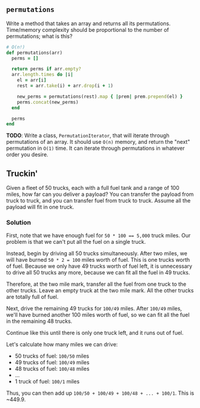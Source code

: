 ## `permutations`

Write a method that takes an array and returns all its
permutations. Time/memory complexity should be proportional to the
number of permutations; what is this?

```ruby
# O(n!)
def permutations(arr)
  perms = []

  return perms if arr.empty?
  arr.length.times do |i|
    el = arr[i]
    rest = arr.take(i) + arr.drop(i + 1)

    new_perms = permutations(rest).map { |prem| prem.prepend(el) }
    perms.concat(new_perms)
  end

  perms
end
```

**TODO**: Write a class, `PermutationIterator`, that will iterate
through permutations of an array. It should use `O(n)` memory, and
return the "next" permutation in `O(1)` time. It can iterate through
permutations in whatever order you desire.

## Truckin'

Given a fleet of 50 trucks, each with a full fuel tank and a range of
100 miles, how far can you deliver a payload? You can transfer the
payload from truck to truck, and you can transfer fuel from truck to
truck. Assume all the payload will fit in one truck.

### Solution

First, note that we have enough fuel for `50 * 100 == 5,000` truck
miles. Our problem is that we can't put all the fuel on a single
truck.

Instead, begin by driving all 50 trucks simultaneously. After two
miles, we will have burned `50 * 2 = 100` miles worth of fuel. This is
one trucks worth of fuel. Because we only have 49 trucks worth of fuel
left, it is unnecessary to drive all 50 trucks any more, because we
can fit all the fuel in 49 trucks.

Therefore, at the two mile mark, transfer all the fuel from one truck
to the other trucks. Leave an empty truck at the two mile mark. All
the other trucks are totally full of fuel.

Next, drive the remaining 49 trucks for `100/49` miles. After `100/49`
miles, we'll have burned another 100 miles worth of fuel, so we can
fit all the fuel in the remaining 48 trucks.

Continue like this until there is only one truck left, and it runs out
of fuel.

Let's calculate how many miles we can drive:

* 50 trucks of fuel: `100/50` miles
* 49 trucks of fuel: `100/49` miles
* 48 trucks of fuel: `100/48` miles
* ...
* 1 truck of fuel: `100/1` miles

Thus, you can then add up `100/50 + 100/49 + 100/48 + ... + 100/1`. This
is  ~449.9.
```
